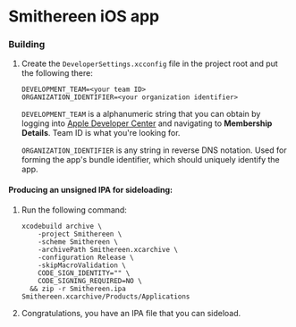 # Smithereen iOS app

### Building
1. Create the `DeveloperSettings.xcconfig` file in the project root and put the following
   there:
   ```
   DEVELOPMENT_TEAM=<your team ID>
   ORGANIZATION_IDENTIFIER=<your organization identifier>
   ```

   `DEVELOPMENT_TEAM` is a alphanumeric string that you can obtain by logging into
   [Apple Developer Center](https://developer.apple.com/account/) and navigating to
   **Membership Details**. Team ID is what you're looking for.

   `ORGANIZATION_IDENTIFIER` is any string in reverse DNS notation.
   Used for forming the app's bundle identifier, which should uniquely identify the app.

#### Producing an unsigned IPA for sideloading:
1. Run the following command:
   ```
   xcodebuild archive \
       -project Smithereen \
       -scheme Smithereen \
       -archivePath Smithereen.xcarchive \
       -configuration Release \
       -skipMacroValidation \
       CODE_SIGN_IDENTITY="" \
       CODE_SIGNING_REQUIRED=NO \
     && zip -r Smithereen.ipa Smithereen.xcarchive/Products/Applications
   ```
1. Congratulations, you have an IPA file that you can sideload.
